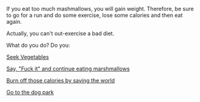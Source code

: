 If you eat too much mashmallows, you will gain weight. 
Therefore, be sure to go for a run and do some exercise, lose some calories and then eat again.

Actually, you can't out-exercise a bad diet.

What do you do? Do you:

[Seek Vegetables](./seek_veg/seek_veg.md)

[Say, "Fuck it" and continue eating marshmallows](./fuck_it/fuck_it.md)

[Burn off those calories by saving the world](../justice-league/justice-league.md)

[Go to the dog park](./dog_day/dog_day_afternoon.md)
